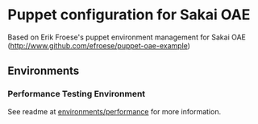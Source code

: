 # Puppet configuration for Sakai OAE

Based on Erik Froese's puppet environment management for Sakai OAE (http://www.github.com/efroese/puppet-oae-example)

## Environments

### Performance Testing Environment

See readme at [environments/performance](https://github.com/mrvisser/puppet-hilary/tree/master/environments/performance) for more information.
